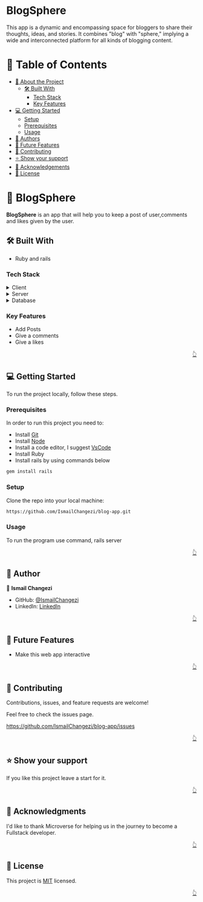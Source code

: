 <a name="readme-top"></a>

# BlogSphere

This app is a dynamic and encompassing space for bloggers to share their thoughts, ideas, and stories. It combines "blog" with "sphere," implying a wide and interconnected platform for all kinds of blogging content.
<!-- TABLE OF CONTENTS -->

# 📗 Table of Contents

- [📖 About the Project](#about-project)
  - [🛠 Built With](#built-with)
    - [Tech Stack](#tech-stack)
    - [Key Features](#key-features)
- [💻 Getting Started](#getting-started)
  - [Setup](#setup)
  - [Prerequisites](#prerequisites)
  - [Usage](#usage)
- [👥 Authors](#authors)
- [🔭 Future Features](#future-features)
- [🤝 Contributing](#contributing)
- [⭐️ Show your support](#support)
- [🙏 Acknowledgements](#acknowledgements)
- [📝 License](#license)

<!-- PROJECT DESCRIPTION -->

# 📖 BlogSphere <a name="about-project"></a>

**BlogSphere** is an app that will help you to keep a post of user,comments and likes given by the user. 

## 🛠 Built With <a name="built-with"></a>

- Ruby and rails

### Tech Stack <a name="tech-stack"></a>

<details>
  <summary>Client</summary>
  <ul>
   <li>Ruby on Rails</li>

  </ul>
</details>

<details>
  <summary>Server</summary>
  <ul>
    <li>Ruby on Rails</li>

  </ul>
</details>

<details>
<summary>Database</summary>
  <ul>
    <li>postgresql</li>
  </ul>
</details>

<!-- Features -->

### Key Features <a name="key-features"></a>

- Add Posts
- Give a comments
- Give a likes

<p align="right"><a href="#readme-top">👆</a></p>

<!-- Getting Started -->

## 💻 Getting Started <a name="getting-started"></a>

To run the project locally, follow these steps.

### Prerequisites

In order to run this project you need to:

- Install [Git](https://git-scm.com/)
- Install [Node](https://nodejs.org/en/)
- Install a code editor, I suggest [VsCode](https://code.visualstudio.com/)
- Install Ruby
- Install rails by using commands below 
```bash
gem install rails
```

### Setup

Clone the repo into your local machine:

```bash
https://github.com/IsmailChangezi/blog-app.git
```

### Usage

To run the program use command, rails server

<p align="right"><a href="#readme-top">👆</a></p>

<!-- AUTHORS -->

## 👥 Author <a name="authors"></a>


👤 **Ismail Changezi**

- GitHub: [@IsmailChangezi](https://github.com/IsmailChangezi)
- LinkedIn: [LinkedIn](https://www.linkedin.com/in/ismailchangezi/)

<p align="right"><a href="#readme-top">👆</a></p>

<!-- FUTURE FEATURES -->

## 🔭 Future Features <a name="future-features"></a>

- Make this web app interactive

<p align="right"><a href="#readme-top">👆</a></p>

<!-- Contributing -->

## 🤝 Contributing <a name="contributing"></a>

Contributions, issues, and feature requests are welcome!

Feel free to check the issues page.

https://github.com/IsmailChangezi/blog-app/issues

<p align="right"><a href="#readme-top">👆</a></p>

<!-- Show your support -->

## ⭐️ Show your support <a name="support"></a>

If you like this project leave a start for it.

<p align="right"><a href="#readme-top">👆</a></p>

<!-- ACKNOWLEDGEMENTS -->

## 🙏 Acknowledgments <a name="acknowledgements"></a>

I'd like to thank Microverse for helping us in the journey to become a Fullstack developer.

<p align="right"><a href="#readme-top">👆</a></p>

<!-- LICENSE -->

## 📝 License <a name="license"></a>

This project is [MIT](./LICENSE) licensed.

<p align="right"><a href="#readme-top">👆</a></p>

